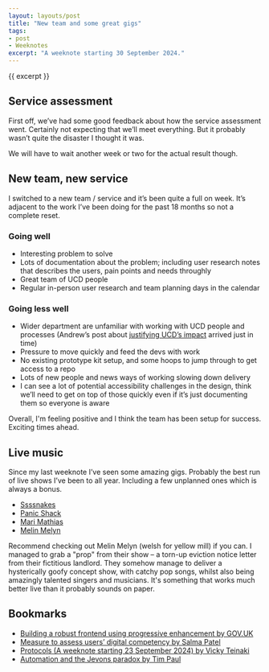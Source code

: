 ```yaml
---
layout: layouts/post
title: "New team and some great gigs"
tags:
- post
- Weeknotes
excerpt: "A weeknote starting 30 September 2024."
--- 
```


{{ excerpt }}

## Service assessment

First off, we’ve had some good feedback about how the service assessment went. Certainly not expecting that we’ll meet everything. But it probably wasn’t quite the disaster I thought it was.

We will have to wait another week or two for the actual result though.

## New team, new service

I switched to a new team / service and it’s been quite a full on week. It’s adjacent to the work I’ve been doing for the past 18 months so not a complete reset.

### Going well

- Interesting problem to solve
- Lots of documentation about the problem; including user research notes that describes the users, pain points and needs throughly 
- Great team of UCD people
- Regular in-person user research and team planning days in the calendar 

### Going less well

- Wider department are unfamiliar with working with UCD people and processes (Andrew’s post about [justifying UCD’s impact](https://grillopress.github.io/2024/09/25/justifying-ucd-s-impact.html) arrived just in time)
- Pressure to move quickly and feed the devs with work
- No existing prototype kit setup, and some hoops to jump through to get access to a repo
- Lots of new people and news ways of working slowing down delivery 
- I can see a lot of potential accessibility challenges in the design, think we’ll need to get on top of those quickly even if it’s just documenting them so everyone is aware

Overall, I'm feeling positive and I think the team has been setup for success. Exciting times ahead.

## Live music

Since my last weeknote I’ve seen some amazing gigs. Probably the best run of live shows I’ve been to all year. Including a few unplanned ones which is always a bonus.

- [Ssssnakes](https://ssssnakes.bandcamp.com/)
- [Panic Shack](https://panicshack.bandcamp.com/)
- [Mari Mathias](https://marimathiasmusic.squarespace.com/)
- [Melin Melyn](https://melinmelyn.bandcamp.com/)

Recommend checking out Melin Melyn (welsh for yellow mill) if you can. I managed to grab a "prop" from their show – a torn-up eviction notice letter from their fictitious landlord. They somehow manage to deliver a hysterically goofy concept show, with catchy pop songs, whilst also being amazingly talented singers and musicians. It's something that works much better live than it probably sounds on paper.

## Bookmarks

- [Building a robust frontend using progressive enhancement by GOV.UK](https://www.gov.uk/service-manual/technology/using-progressive-enhancement)
- [Measure to assess users’ digital competency by Salma Patel](https://salmapatel.co.uk/user-research/measure-to-assess-digital-competency/)
- [Protocols (A weeknote starting 23 September 2024) by Vicky Teinaki](https://medium.vickyteinaki.com/protocols-a-weeknote-starting-23-september-2024-c68393d716c6)
- [Automation and the Jevons paradox by Tim Paul](https://www.timpaul.co.uk/posts/automation-and-the-jevons-paradox/)